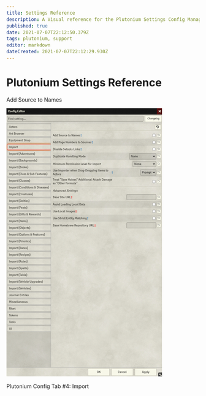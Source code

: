 ```yaml
---
title: Settings Reference
description: A Visual reference for the Plutonium Settings Config Manager
published: true
date: 2021-07-07T22:12:50.379Z
tags: plutonium, support
editor: markdown
dateCreated: 2021-07-07T22:12:29.930Z
---
```


# Plutonium Settings Reference

Add Source to Names

![](/assets/plutonium-settings/importtab.png)

Plutonium Config Tab #4: Import